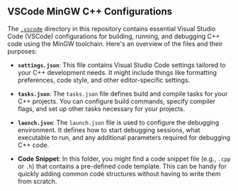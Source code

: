 ## VSCode MinGW C++ Configurations

The [`.vscode`](./.vscode) directory in this repository contains essential Visual Studio Code (VSCode) configurations for building, running, and debugging C++ code using the MinGW toolchain. Here's an overview of the files and their purposes:

- **`settings.json`**: This file contains Visual Studio Code settings tailored to your C++ development needs. It might include things like formatting preferences, code style, and other editor-specific settings.

- **`tasks.json`**: The `tasks.json` file defines build and compile tasks for your C++ projects. You can configure build commands, specify compiler flags, and set up other tasks necessary for your projects.

- **`launch.json`**: The `launch.json` file is used to configure the debugging environment. It defines how to start debugging sessions, what executable to run, and any additional parameters required for debugging C++ code.

- **Code Snippet**: In this folder, you might find a code snippet file (e.g., `.cpp` or `.h`) that contains a pre-defined code template. This can be handy for quickly adding common code structures without having to write them from scratch.
